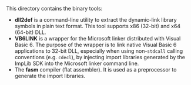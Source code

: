 This directory contains the binary tools:

- **dll2def** is a command-line utility to extract the dynamic-link library symbols in plain text format. This tool supports x86 (32-bit) and x64 (64-bit) DLL.
- **VB6LINK** is a wrapper for the Microsoft linker distributed with Visual Basic 6. The purpose of the wrapper is to link native Visual Basic 6 applications to 32-bit DLL, especially when using non-```stdcall``` calling conventions (e.g. ```cdecl```), by injecting import libraries generated by the ImpLib SDK into the Microsoft linker command line.
- The **fasm** compiler (flat assembler). It is used as a preprocessor to generate the import libraries.
